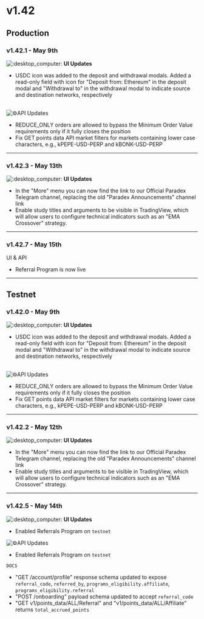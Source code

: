 # v1.42

## Production

### v1.42.1 - May 9th

![:desktop\_computer:](https://a.slack-edge.com/production-standard-emoji-assets/14.0/apple-medium/1f5a5-fe0f.png) **UI Updates**

* USDC icon was added to the deposit and withdrawal modals. Added a read-only field with icon for "Deposit from: Ethereum" in the deposit modal and "Withdrawal to" in the withdrawal modal to indicate source and destination networks, respectively

\
![:gear:](https://a.slack-edge.com/production-standard-emoji-assets/14.0/apple-medium/2699-fe0f.png)API Updates

* REDUCE\_ONLY orders are allowed to bypass the Minimum Order Value requirements only if it fully closes the position
* Fix GET points data API market filters for markets containing lower case characters, e.g., kPEPE-USD-PERP and kBONK-USD-PERP

***

### v1.42.3 - May 13th

![:desktop\_computer:](https://a.slack-edge.com/production-standard-emoji-assets/14.0/apple-medium/1f5a5-fe0f.png) **UI Updates**

* In the "More" menu you can now find the link to our Official Paradex Telegram channel, replacing the old "Paradex Announcements" channel link
* Enable study titles and arguments to be visible in TradingView, which will allow users to configure technical indicators such as an "EMA Crossover" strategy.

***

### v1.42.7 - May 15th

UI & API

* Referral Program is now live

***

## Testnet

### v1.42.0 - May 9th

![:desktop\_computer:](https://a.slack-edge.com/production-standard-emoji-assets/14.0/apple-medium/1f5a5-fe0f.png) **UI Updates**

* USDC icon was added to the deposit and withdrawal modals. Added a read-only field with icon for "Deposit from: Ethereum" in the deposit modal and "Withdrawal to" in the withdrawal modal to indicate source and destination networks, respectively

\
![:gear:](https://a.slack-edge.com/production-standard-emoji-assets/14.0/apple-medium/2699-fe0f.png)API Updates

* REDUCE\_ONLY orders are allowed to bypass the Minimum Order Value requirements only if it fully closes the position
* Fix GET points data API market filters for markets containing lower case characters, e.g., kPEPE-USD-PERP and kBONK-USD-PERP

***

### v1.42.2 - May 12th

![:desktop\_computer:](https://a.slack-edge.com/production-standard-emoji-assets/14.0/apple-medium/1f5a5-fe0f.png) **UI Updates**

* In the "More" menu you can now find the link to our Official Paradex Telegram channel, replacing the old "Paradex Announcements" channel link
* Enable study titles and arguments to be visible in TradingView, which will allow users to configure technical indicators such as an "EMA Crossover" strategy.

***

### v1.42.5 - May 14th

![:desktop\_computer:](https://a.slack-edge.com/production-standard-emoji-assets/14.0/apple-medium/1f5a5-fe0f.png) **UI Updates**

* Enabled Referrals Program on `testnet`

![:gear:](https://a.slack-edge.com/production-standard-emoji-assets/14.0/apple-medium/2699-fe0f.png)API Updates

* Enabled Referrals Program on `testnet`

`DOCS`

* "GET /account/profile" response schema updated to expose `referral_code`, `referred_by`, `programs_eligibility.affiliate`, `programs_eligibility.referral`
* "POST /onboarding" payload schema updated to accept `referral_code`
* "GET v1/points\_data/ALL/Referral" and "v1/points\_data/ALL/Affiliate" returns `total_accrued_points`
